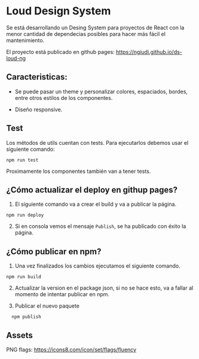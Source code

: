 # Loud Design System
Se está desarrollando un Desing System para proyectos de React con la menor cantidad de dependecias posibles para hacer más fácil el mantenimiento.

El proyecto está publicado en github pages: https://ngiudi.github.io/ds-loud-ng

## Caracteristicas:
* Se puede pasar un theme y personalizar colores, espaciados, bordes, entre otros estilos de los componentes.

* Diseño responsive.

## Test
Los métodos de utils cuentan con tests. Para ejecutarlos debemos usar el siguiente comando:

```
npm run test
```

Proximamente los componentes también van a tener tests.

## ¿Cómo actualizar el deploy en githup pages?

1. El siguiente comando va a crear el build y va a publicar la página.
```
npm run deploy
```
2. Si en consola vemos el mensaje `Publish`, se ha publicado con éxito la página.

## ¿Cómo publicar en npm?

1. Una vez finalizados los cambios ejecutamos el siguiente comando.
```
npm run build
```

2. Actualizar la version en el package json, si no se hace esto, va a fallar al momento de intentar publicar en npm.

3. Publicar el nuevo paquete
```
  npm publish
```

## Assets
PNG flags: https://icons8.com/icon/set/flags/fluency
